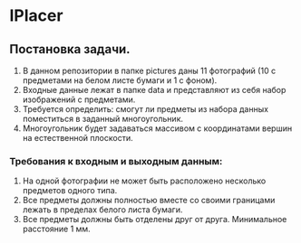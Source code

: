 # IPlacer
## Постановка задачи.
1. В данном репозитории в папке pictures даны 11 фотографий (10 с предметами на белом листе бумаги и 1 с фоном).
2. Входные данные лежат в папке data и представляют из себя набор изображений с предметами.
3. Требуется определить: смогут ли предметы из набора данных поместиться в заданный многоугольник.
4. Многоугольник будет задаваться массивом с координатами вершин на естественной плоскости.
### Требования к входным и выходным данным:
1. На одной фотографии не может быть расположено несколько предметов одного типа.
2. Все предметы должны полностью вместе со своими границами лежать в пределах белого листа бумаги.
3. Все предметы должны быть отделены друг от друга. Минимальное расстояние 1 мм.
